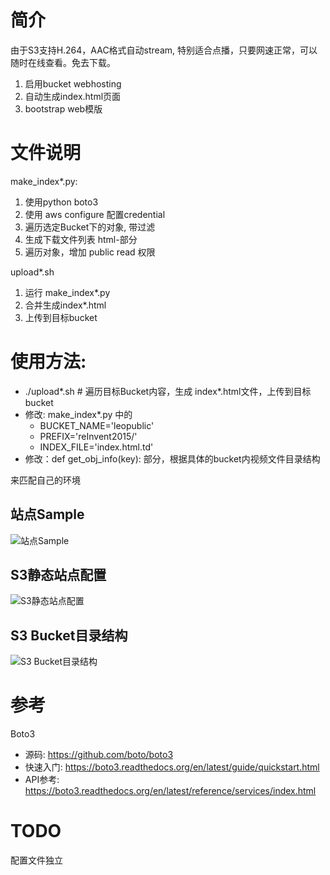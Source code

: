 # 简介

由于S3支持H.264，AAC格式自动stream, 特别适合点播，只要网速正常，可以随时在线查看。免去下载。

  1. 启用bucket webhosting
  2. 自动生成index.html页面
  3. bootstrap web模版

# 文件说明
make_index*.py: 
  1. 使用python boto3
  2. 使用 aws configure 配置credential
  3. 遍历选定Bucket下的对象, 带过滤
  4. 生成下载文件列表 html-<tr>部分
  5. 遍历对象，增加 public read 权限
  
upload*.sh
  1. 运行 make_index*.py
  2. 合并生成index*.html
  3. 上传到目标bucket

# 使用方法:
  - ./upload*.sh  # 遍历目标Bucket内容，生成 index*.html文件，上传到目标bucket
  - 修改: make_index*.py 中的
    - BUCKET_NAME='leopublic'
    - PREFIX='reInvent2015/'
    - INDEX_FILE='index.html.td'
  - 修改：def get_obj_info(key): 部分，根据具体的bucket内视频文件目录结构
  
来匹配自己的环境



## 站点Sample
![站点Sample](http://reinvent.s3-website.cn-north-1.amazonaws.com.cn/docs/website.png)

## S3静态站点配置
![S3静态站点配置](http://reinvent.s3-website.cn-north-1.amazonaws.com.cn/docs/s3-static-website.png)

## S3 Bucket目录结构
![S3 Bucket目录结构](http://reinvent.s3-website.cn-north-1.amazonaws.com.cn/docs/s3-directory-sample.png)



# 参考
Boto3
  - 源码:        https://github.com/boto/boto3
  - 快速入门:    https://boto3.readthedocs.org/en/latest/guide/quickstart.html
  - API参考:     https://boto3.readthedocs.org/en/latest/reference/services/index.html
  
# TODO
配置文件独立

